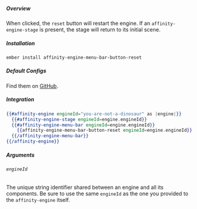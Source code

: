 ##### Overview

When clicked, the `reset` button will restart the engine. If an `affinity-engine-stage` is present, the stage will return to its initial scene.

##### Installation

```bash
ember install affinity-engine-menu-bar-button-reset
```

##### Default Configs

Find them on [GitHub](https://github.com/affinity-engine/affinity-engine-menu-bar-button-reset/blob/master/addon/affinity-engine/configs/menu-bar/button/reset.js).

##### Integration

```hbs
{{#affinity-engine engineId="you-are-not-a-dinosaur" as |engine|}}
  {{#affinity-engine-stage engineId=engine.engineId}}
  {{#affinity-engine-menu-bar engineId=engine.engineId}}
    {{affinity-engine-menu-bar-button-reset engineId=engine.engineId}}
  {{/affinity-engine-menu-bar}}
{{/affinity-engine}}
```

##### Arguments

###### `engineId`

The unique string identifier shared between an engine and all its components. Be sure to use the same `engineId` as the one you provided to the `affinity-engine` itself.
